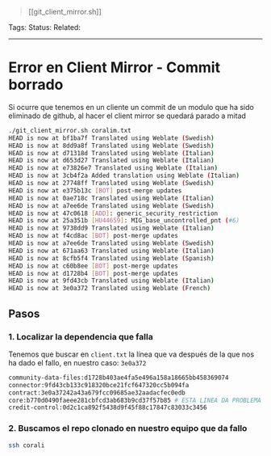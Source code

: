 > [[git_client_mirror.sh]]

Tags: 
Status: 
Related: 

___

# Error en Client Mirror - Commit borrado

Si ocurre que tenemos en un cliente un commit de un modulo que ha sido eliminado de github, al hacer el client mirror se quedará parado a mitad
```bash
./git_client_mirror.sh coralim.txt
HEAD is now at bf1ba7f Translated using Weblate (Swedish)
HEAD is now at 8dd9a8f Translated using Weblate (Swedish)
HEAD is now at d71318d Translated using Weblate (Italian)
HEAD is now at d653d27 Translated using Weblate (Italian)
HEAD is now at e73826e7 Translated using Weblate (Italian)
HEAD is now at 3cb4f2a Added translation using Weblate (Italian)
HEAD is now at 27748ff Translated using Weblate (Swedish)
HEAD is now at e375b13c [BOT] post-merge updates
HEAD is now at 0ae718c Translated using Weblate (Italian)
HEAD is now at a7ee6de Translated using Weblate (Swedish)
HEAD is now at 47c0618 [ADD]: generic_security_restriction
HEAD is now at 25a351b [HU44659]: MIG_base_uncontrolled_pnt (#6)
HEAD is now at 9738dd9 Translated using Weblate (Italian)
HEAD is now at f4cd8ac [BOT] post-merge updates
HEAD is now at a7ee6de Translated using Weblate (Swedish)
HEAD is now at 671aa63 Translated using Weblate (Italian)
HEAD is now at 8cfb5f4 Translated using Weblate (Spanish)
HEAD is now at c60b8ee [BOT] post-merge updates
HEAD is now at d1728b4 [BOT] post-merge updates
HEAD is now at 9fd43cb Translated using Weblate (Italian)
HEAD is now at 3e0a372 Translated using Weblate (French)
```

## Pasos

### 1. Localizar la dependencia que falla
Tenemos que buscar en `client.txt` la línea que va después de la que nos ha dado el fallo, en nuestro caso: `3e0a372`
```bash
community-data-files:d1728b403ae4fa5e496a158a18665bb458369074
connector:9fd43cb133c918320bce21fcf647320cc5b094fa
contract:3e0a37242a43a679fcc09685ae32aadacfec0edb
core:b770d0490faeee281cbfcd3ab683b9cd37f57b85 # ESTA LINEA DA PROBLEMA
credit-control:0d2c1ca892f5438d9f45f88c17847c83033c3456
```

### 2. Buscamos el repo clonado en nuestro equipo que da fallo

```bash
ssh corali
```